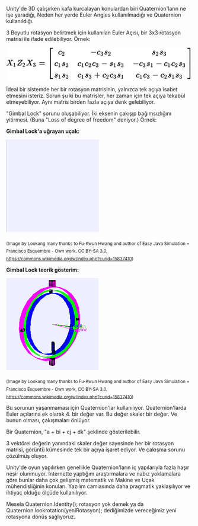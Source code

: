 Unity'de 3D çalışırken kafa kurcalayan konulardan biri 
Quaternion'ların ne işe yaradığı,
Neden her yerde Euler Angles kullanılmadığı ve Quaternion kullanıldığı.

3 Boyutlu rotasyon belirtmek için kullanılan Euler Açısı, 
bir 3x3 rotasyon matrisi ile ifade edilebiliyor. Örnek:

![Euler Açısı](/euler%20angle.svg)

İdeal bir sistemde her bir rotasyon matrisinin, yalnızca tek açıya isabet etmesini isteriz.
Sorun şu ki bu matrisler, her zaman için tek açıya tekabül etmeyebiliyor.
Aynı matris birden fazla açıya denk gelebiliyor. 

"Gimbal Lock" sorunu oluşabiliyor. İki eksenin çakışıp bağımsızlığını yitirmesi.
(Buna "Loss of degree of freedom" deniyor.) Örnek:

**Gimbal Lock'a uğrayan uçak:**

![Gimbal Lock'a uğrayan uçak](/Gimbal_lock_airplanebyLookang.gif) 

<sub>(Image by Lookang many thanks to Fu-Kwun Hwang and author of Easy Java Simulation = Francisco Esquembre - Own work, CC BY-SA 3.0, https://commons.wikimedia.org/w/index.php?curid=15837410) </sub>


**Gimbal Lock teorik gösterim:**

![Gimbal Lock sorunu teorik gösterim](/gimballockbyLookang.gif) 

<sub> (Image by Lookang many thanks to Fu-Kwun Hwang and author of Easy Java Simulation = Francisco Esquembre - Own work, CC BY-SA 3.0, https://commons.wikimedia.org/w/index.php?curid=15837410) </sub>

Bu sorunun yaşanmaması için Quaternion'lar kullanılıyor. 
Quaternion'larda Euler açılarına ek olarak 4. bir değer var. 
Bu değer skaler bir değer. Ve bunun olması, çakışmaları önlüyor.

Bir Quaternion, "a + bi + cj + dk" şeklinde gösterilebilir.

3 vektörel değerin yanındaki skaler değer sayesinde 
her bir rotasyon matrisi, görüntü kümesinde tek bir açıya işaret ediyor.
Ve çakışma sorunu çözülmüş oluyor.

Unity'de oyun yapılırken genellikle Quaternion'ların iç 
yapılarıyla fazla haşır neşir olunmuyor. İnternette yaptığım 
araştırmalara ve nabız yoklamalara göre bunlar daha çok 
gelişmiş matematik ve Makine ve Uçak mühendisliğinin konuları. 
Yazılım camiasında daha pragmatik yaklaşılıyor 
ve ihtiyaç olduğu ölçüde kullanılıyor.

Mesela Quaternion.Identity(); rotasyon yok demek
ya da 
Quaternion.lookrotation(yeniRotasyon); dediğimizde 
vereceğimiz yeni rotasyona dönüş sağlıyoruz.

